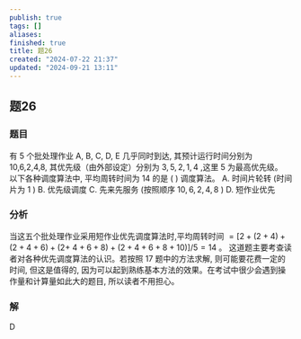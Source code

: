```yaml
---
publish: true
tags: []
aliases: 
finished: true
title: 题26
created: "2024-07-22 21:37"
updated: "2024-09-21 13:11"
---
```

## 题26
### 题目
有 5 个批处理作业 A, B, C, D, E 几乎同时到达, 其预计运行时间分别为 10,6,2,4,8, 其优先级（由外部设定）分别为 $3,5,2,1,4$ ,这里 5 为最高优先级。
以下各种调度算法中, 平均周转时间为 14 的是 ( ) 调度算法。
A. 时间片轮转 (时间片为 1 ) 
B. 优先级调度
C. 先来先服务 (按照顺序 ${10},6,2,4,8$ ) 
D. 短作业优先
### 分析
当这五个批处理作业采用短作业优先调度算法时,平均周转时间 $= \lbrack 2 + \left( {2 + 4}\right) + \left( {2 + 4 + 6}\right) + (2 +$ $4 + 6 + 8) + \left( {2 + 4 + 6 + 8 + {10}}\right) \rbrack /5 = {14}$ 。
这道题主要考查读者对各种优先调度算法的认识。若按照 17 题中的方法求解, 则可能要花费一定的时间, 但这是值得的, 因为可以起到熟练基本方法的效果。在考试中很少会遇到操作量和计算量如此大的题目, 所以读者不用担心。
### 解
D